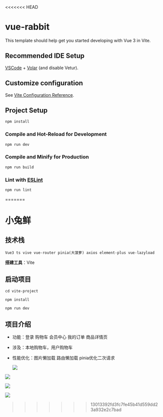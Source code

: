 <<<<<<< HEAD
# vue-rabbit

This template should help get you started developing with Vue 3 in Vite.

## Recommended IDE Setup

[VSCode](https://code.visualstudio.com/) + [Volar](https://marketplace.visualstudio.com/items?itemName=Vue.volar) (and disable Vetur).

## Customize configuration

See [Vite Configuration Reference](https://vitejs.dev/config/).

## Project Setup

```sh
npm install
```

### Compile and Hot-Reload for Development

```sh
npm run dev
```

### Compile and Minify for Production

```sh
npm run build
```

### Lint with [ESLint](https://eslint.org/)

```sh
npm run lint
```
=======
# 小兔鲜

## 技术栈

```
Vue3 ts vive vue-router pinia(大菠萝) axios element-plus vue-lazyload
```

**搭建工具**：Vite

## 启动项目

```
cd vite-project

npm install

npm run dev
```

## 项目介绍

- 功能：登录 购物车 会员中心 我的订单 商品详情页 

- 涉及：本地购物车，用户购物车 

- 性能优化：图片懒加载 路由懒加载 pinia优化二次请求

  ![](http://article.biliimg.com/bfs/article/8fd711dec102e2eefe6dc483e96bc9592cabf335.png)

![](http://article.biliimg.com/bfs/article/ab672dd1c2c14ebf0908cf8f6612ea5eced4eb78.png)

![](http://article.biliimg.com/bfs/article/18ad48b82907a730192d619a00cf1040206449d0.png)

![](http://article.biliimg.com/bfs/article/8532b6556f8ad9f208a7249a5b529044fafee4a9.png)
>>>>>>> 13013392fd3fc7fe45b41d559dd23a932e2c7bad
